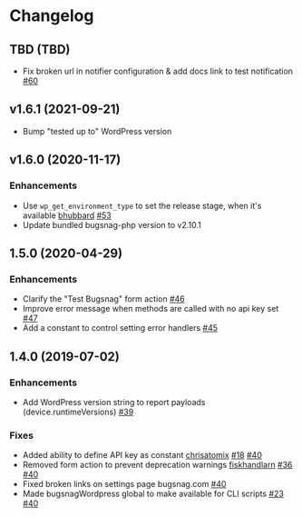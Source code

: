 Changelog
=========

## TBD (TBD)

* Fix broken url in notifier configuration & add docs link to test notification [#60](https://github.com/bugsnag/bugsnag-wordpress/pull/60)

## v1.6.1 (2021-09-21)

* Bump "tested up to" WordPress version

## v1.6.0 (2020-11-17)

### Enhancements

* Use `wp_get_environment_type` to set the release stage, when it's available [bhubbard](https://github.com/bhubbard) [#53](https://github.com/bugsnag/bugsnag-wordpress/pull/53)
* Update bundled bugsnag-php version to v2.10.1

## 1.5.0 (2020-04-29)

### Enhancements

* Clarify the "Test Bugsnag" form action [#46](https://github.com/bugsnag/bugsnag-wordpress/pull/46)
* Improve error message when methods are called with no api key set [#47](https://github.com/bugsnag/bugsnag-wordpress/pull/47)
* Add a constant to control setting error handlers [#45](https://github.com/bugsnag/bugsnag-wordpress/pull/45)

## 1.4.0 (2019-07-02)

### Enhancements

* Add WordPress version string to report payloads (device.runtimeVersions) [#39](https://github.com/bugsnag/bugsnag-wordpress/pull/39)

### Fixes

* Added ability to define API key as constant [chrisatomix](https://github.com/chrisatomix) [#18](https://github.com/bugsnag/bugsnag-wordpress/issues/18) [#40](https://github.com/bugsnag/bugsnag-wordpress/pull/40)
* Removed form action to prevent deprecation warnings [fiskhandlarn](https://github.com/fiskhandlarn) [#36](https://github.com/bugsnag/bugsnag-wordpress/issues/36) [#40](https://github.com/bugsnag/bugsnag-wordpress/pull/40)
* Fixed broken links on settings page bugsnag.com [#40](https://github.com/bugsnag/bugsnag-wordpress/pull/40)
* Made bugsnagWordpress global to make available for CLI scripts [#23](https://github.com/bugsnag/bugsnag-wordpress/issues/23) [#40](https://github.com/bugsnag/bugsnag-wordpress/pull/40)
